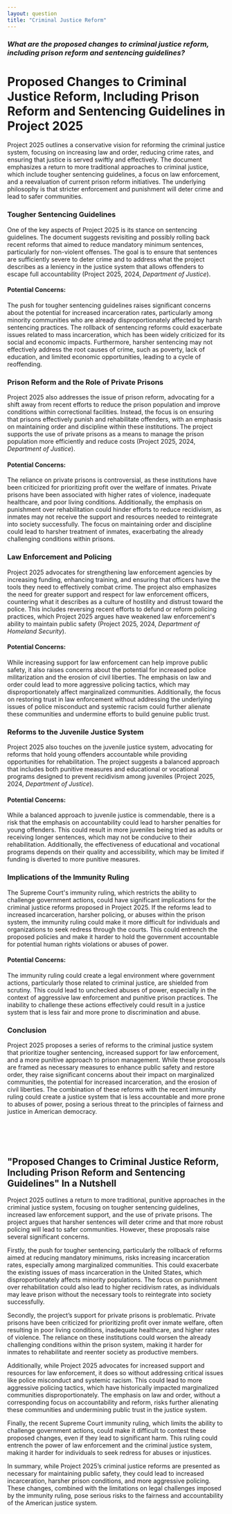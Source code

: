 ```yaml
---
layout: question
title: "Criminal Justice Reform"
---
```


### *What are the proposed changes to criminal justice reform, including prison reform and sentencing guidelines?*


# Proposed Changes to Criminal Justice Reform, Including Prison Reform and Sentencing Guidelines in Project 2025

Project 2025 outlines a conservative vision for reforming the criminal justice system, focusing on increasing law and order, reducing crime rates, and ensuring that justice is served swiftly and effectively. The document emphasizes a return to more traditional approaches to criminal justice, which include tougher sentencing guidelines, a focus on law enforcement, and a reevaluation of current prison reform initiatives. The underlying philosophy is that stricter enforcement and punishment will deter crime and lead to safer communities.

### Tougher Sentencing Guidelines

One of the key aspects of Project 2025 is its stance on sentencing guidelines. The document suggests revisiting and possibly rolling back recent reforms that aimed to reduce mandatory minimum sentences, particularly for non-violent offenses. The goal is to ensure that sentences are sufficiently severe to deter crime and to address what the project describes as a leniency in the justice system that allows offenders to escape full accountability (Project 2025, 2024, *Department of Justice*).

#### Potential Concerns:
The push for tougher sentencing guidelines raises significant concerns about the potential for increased incarceration rates, particularly among minority communities who are already disproportionately affected by harsh sentencing practices. The rollback of sentencing reforms could exacerbate issues related to mass incarceration, which has been widely criticized for its social and economic impacts. Furthermore, harsher sentencing may not effectively address the root causes of crime, such as poverty, lack of education, and limited economic opportunities, leading to a cycle of reoffending.

### Prison Reform and the Role of Private Prisons

Project 2025 also addresses the issue of prison reform, advocating for a shift away from recent efforts to reduce the prison population and improve conditions within correctional facilities. Instead, the focus is on ensuring that prisons effectively punish and rehabilitate offenders, with an emphasis on maintaining order and discipline within these institutions. The project supports the use of private prisons as a means to manage the prison population more efficiently and reduce costs (Project 2025, 2024, *Department of Justice*).

#### Potential Concerns:
The reliance on private prisons is controversial, as these institutions have been criticized for prioritizing profit over the welfare of inmates. Private prisons have been associated with higher rates of violence, inadequate healthcare, and poor living conditions. Additionally, the emphasis on punishment over rehabilitation could hinder efforts to reduce recidivism, as inmates may not receive the support and resources needed to reintegrate into society successfully. The focus on maintaining order and discipline could lead to harsher treatment of inmates, exacerbating the already challenging conditions within prisons.

### Law Enforcement and Policing

Project 2025 advocates for strengthening law enforcement agencies by increasing funding, enhancing training, and ensuring that officers have the tools they need to effectively combat crime. The project also emphasizes the need for greater support and respect for law enforcement officers, countering what it describes as a culture of hostility and distrust toward the police. This includes reversing recent efforts to defund or reform policing practices, which Project 2025 argues have weakened law enforcement's ability to maintain public safety (Project 2025, 2024, *Department of Homeland Security*).

#### Potential Concerns:
While increasing support for law enforcement can help improve public safety, it also raises concerns about the potential for increased police militarization and the erosion of civil liberties. The emphasis on law and order could lead to more aggressive policing tactics, which may disproportionately affect marginalized communities. Additionally, the focus on restoring trust in law enforcement without addressing the underlying issues of police misconduct and systemic racism could further alienate these communities and undermine efforts to build genuine public trust.

### Reforms to the Juvenile Justice System

Project 2025 also touches on the juvenile justice system, advocating for reforms that hold young offenders accountable while providing opportunities for rehabilitation. The project suggests a balanced approach that includes both punitive measures and educational or vocational programs designed to prevent recidivism among juveniles (Project 2025, 2024, *Department of Justice*).

#### Potential Concerns:
While a balanced approach to juvenile justice is commendable, there is a risk that the emphasis on accountability could lead to harsher penalties for young offenders. This could result in more juveniles being tried as adults or receiving longer sentences, which may not be conducive to their rehabilitation. Additionally, the effectiveness of educational and vocational programs depends on their quality and accessibility, which may be limited if funding is diverted to more punitive measures.

### Implications of the Immunity Ruling

The Supreme Court's immunity ruling, which restricts the ability to challenge government actions, could have significant implications for the criminal justice reforms proposed in Project 2025. If the reforms lead to increased incarceration, harsher policing, or abuses within the prison system, the immunity ruling could make it more difficult for individuals and organizations to seek redress through the courts. This could entrench the proposed policies and make it harder to hold the government accountable for potential human rights violations or abuses of power.

#### Potential Concerns:
The immunity ruling could create a legal environment where government actions, particularly those related to criminal justice, are shielded from scrutiny. This could lead to unchecked abuses of power, especially in the context of aggressive law enforcement and punitive prison practices. The inability to challenge these actions effectively could result in a justice system that is less fair and more prone to discrimination and abuse.

### Conclusion

Project 2025 proposes a series of reforms to the criminal justice system that prioritize tougher sentencing, increased support for law enforcement, and a more punitive approach to prison management. While these proposals are framed as necessary measures to enhance public safety and restore order, they raise significant concerns about their impact on marginalized communities, the potential for increased incarceration, and the erosion of civil liberties. The combination of these reforms with the recent immunity ruling could create a justice system that is less accountable and more prone to abuses of power, posing a serious threat to the principles of fairness and justice in American democracy.

<br><br><br>

## <span id="nutshell">"Proposed Changes to Criminal Justice Reform, Including Prison Reform and Sentencing Guidelines" In a Nutshell</span>

Project 2025 outlines a return to more traditional, punitive approaches in the criminal justice system, focusing on tougher sentencing guidelines, increased law enforcement support, and the use of private prisons. The project argues that harsher sentences will deter crime and that more robust policing will lead to safer communities. However, these proposals raise several significant concerns.

Firstly, the push for tougher sentencing, particularly the rollback of reforms aimed at reducing mandatory minimums, risks increasing incarceration rates, especially among marginalized communities. This could exacerbate the existing issues of mass incarceration in the United States, which disproportionately affects minority populations. The focus on punishment over rehabilitation could also lead to higher recidivism rates, as individuals may leave prison without the necessary tools to reintegrate into society successfully.

Secondly, the project’s support for private prisons is problematic. Private prisons have been criticized for prioritizing profit over inmate welfare, often resulting in poor living conditions, inadequate healthcare, and higher rates of violence. The reliance on these institutions could worsen the already challenging conditions within the prison system, making it harder for inmates to rehabilitate and reenter society as productive members.

Additionally, while Project 2025 advocates for increased support and resources for law enforcement, it does so without addressing critical issues like police misconduct and systemic racism. This could lead to more aggressive policing tactics, which have historically impacted marginalized communities disproportionately. The emphasis on law and order, without a corresponding focus on accountability and reform, risks further alienating these communities and undermining public trust in the justice system.

Finally, the recent Supreme Court immunity ruling, which limits the ability to challenge government actions, could make it difficult to contest these proposed changes, even if they lead to significant harm. This ruling could entrench the power of law enforcement and the criminal justice system, making it harder for individuals to seek redress for abuses or injustices.

In summary, while Project 2025’s criminal justice reforms are presented as necessary for maintaining public safety, they could lead to increased incarceration, harsher prison conditions, and more aggressive policing. These changes, combined with the limitations on legal challenges imposed by the immunity ruling, pose serious risks to the fairness and accountability of the American justice system.
